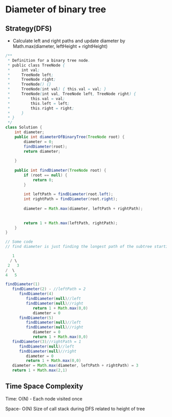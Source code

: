 # Diameter of binary tree

## Strategy(DFS)

* Calculate left and right paths and update diameter by Math.max(diameter, leftHeight + rightHeight)



```java
/**
 * Definition for a binary tree node.
 * public class TreeNode {
 *     int val;
 *     TreeNode left;
 *     TreeNode right;
 *     TreeNode() {}
 *     TreeNode(int val) { this.val = val; }
 *     TreeNode(int val, TreeNode left, TreeNode right) {
 *         this.val = val;
 *         this.left = left;
 *         this.right = right;
 *     }
 * }
 */
class Solution {
    int diameter;
    public int diameterOfBinaryTree(TreeNode root) {
        diameter = 0;
        findDiameter(root);
        return diameter;
        
    }
    
    public int findDiameter(TreeNode root) {
        if (root == null) {
            return 0;
        }
        
        int leftPath = findDiameter(root.left);
        int rightPath = findDiameter(root.right);
        
        diameter = Math.max(diameter, leftPath + rightPath);
        
            
        return 1 + Math.max(leftPath, rightPath);
    }
}
```

```java
// Some code 
// find diameter is just finding the longest path of the subtree starting at root

   1
  / \
 2   3
/  \
4   5

findDiameter(1)
   findDiameter(2) - //leftPath = 2
      findDiameter(4)
         findDiameter(null)//left
         findDiameter(null)//right
            return 1 + Math.max(0,0)
            diameter = 0
      findDiameter(5)
         findDiameter(null)//left
         findDiameter(null)//right
            diameter = 0
            return 1 + Math.max(0,0)
   findDiameter(3)//rightPath = 1
      findDiameter(null)//left
      findDiameter(null)//right
         diameter = 0
         return 1 + Math.max(0,0)
   diameter = Math.max(diameter, leftPath + rightPath) = 3
   return 1 + Math.max(2,1)
```



## Time Space Complexity

Time: O(N) - Each node visited once

Space- O(N) Size of call stack during DFS related to height of tree
